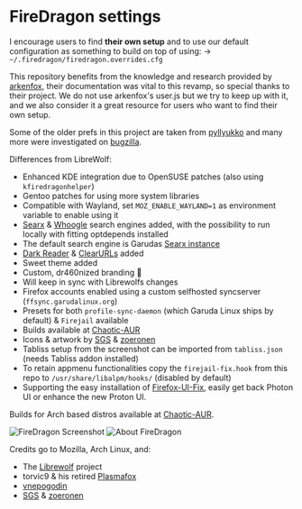 # FireDragon settings

I encourage users to find **their own setup** and to use our default configuration as something to build on top of using:
-> `~/.firedragon/firedragon.overrides.cfg`

This repository benefits from the knowledge and research provided by [arkenfox](https://github.com/arkenfox), their documentation was vital to this revamp, so special thanks to their project.
We do not use arkenfox's user.js but we try to keep up with it, and we also consider it a great resource for users who want to find their own setup.

Some of the older prefs in this project are taken from [pyllyukko](https://github.com/pyllyukko/user.js/) and many more were investigated on [bugzilla](https://bugzilla.mozilla.org/home).

Differences from LibreWolf:

- Enhanced KDE integration due to OpenSUSE patches (also using `kfiredragonhelper`)
- Gentoo patches for using more system libraries
- Compatible with Wayland, set `MOZ_ENABLE_WAYLAND=1` as environment variable to enable using it
- [Searx](https://searx.garudalinux.org/) & [Whoogle](https://search.garudalinux.org/) search engines added, with the possibility to run locally with fitting optdepends installed
- The default search engine is Garudas [Searx instance](https://searx.garudalinux.org)
- [Dark Reader](https://addons.mozilla.org/en-US/firefox/addon/darkreader/) & [ClearURLs](https://addons.mozilla.org/de/firefox/addon/clearurls/) added
- Sweet theme added
- Custom, dr460nized branding :dragon:
- Will keep in sync with Librewolfs changes
- Firefox accounts enabled using a custom selfhosted syncserver (`ffsync.garudalinux.org`)
- Presets for both `profile-sync-daemon` (which Garuda Linux ships by default) & `Firejail` available
- Builds available at [Chaotic-AUR](https://chaotic.cx)
- Icons & artwork by [SGS](https://gitlab.com/SGSm) & [zoeronen](https://gitlab.com/zoeronen)
- Tabliss setup from the screenshot can be imported from `tabliss.json` (needs Tabliss addon installed)
- To retain appmenu functionalities copy the `firejail-fix.hook` from this repo to `/usr/share/libalpm/hooks/` (disabled by default)
- Supporting the easy installation of [Firefox-UI-Fix](https://github.com/black7375/Firefox-UI-Fix#installation-guide), easily get back Photon UI or enhance the new Proton UI.

Builds for Arch based distros available at [Chaotic-AUR](https://aur.chaotic.cx).

<img src="https://gitlab.com/dr460nf1r3/dragonwolf-settings/-/raw/master/home.png/" alt="FireDragon Screenshot">
<img src="https://gitlab.com/dr460nf1r3/dragonwolf-settings/-/raw/master/about.png/" alt="About FireDragon" >

Credits go to Mozilla, Arch Linux, and:

- The [Librewolf](https://librewolf-community.gitlab.io/) project
- torvic9 & his retired [Plasmafox](https://github.com/torvic9/plasmafox)
- [vnepogodin](https://aur.archlinux.org/account/vnepogodin)
- [SGS](https://gitlab.com/SGSm) & [zoeronen](https://gitlab.com/zoeronen)
